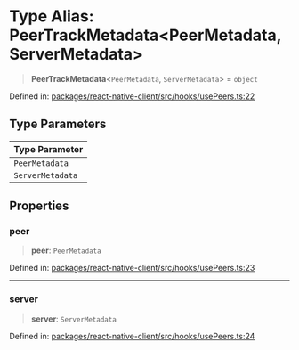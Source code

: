 # Type Alias: PeerTrackMetadata\<PeerMetadata, ServerMetadata\>

> **PeerTrackMetadata**\<`PeerMetadata`, `ServerMetadata`\> = `object`

Defined in: [packages/react-native-client/src/hooks/usePeers.ts:22](https://github.com/fishjam-cloud/mobile-client-sdk/blob/a60616b68cd043388665165d49f98ce759f80517/packages/react-native-client/src/hooks/usePeers.ts#L22)

## Type Parameters

| Type Parameter |
| ------ |
| `PeerMetadata` |
| `ServerMetadata` |

## Properties

### peer

> **peer**: `PeerMetadata`

Defined in: [packages/react-native-client/src/hooks/usePeers.ts:23](https://github.com/fishjam-cloud/mobile-client-sdk/blob/a60616b68cd043388665165d49f98ce759f80517/packages/react-native-client/src/hooks/usePeers.ts#L23)

***

### server

> **server**: `ServerMetadata`

Defined in: [packages/react-native-client/src/hooks/usePeers.ts:24](https://github.com/fishjam-cloud/mobile-client-sdk/blob/a60616b68cd043388665165d49f98ce759f80517/packages/react-native-client/src/hooks/usePeers.ts#L24)
